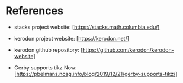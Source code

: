 # References

* stacks project website: [https://stacks.math.columbia.edu/]

* kerodon project website: [https://kerodon.net/]

* kerodon github repository: [https://github.com/kerodon/kerodon-website]

* Gerby supports tikz Now: [https://pbelmans.ncag.info/blog/2019/12/21/gerby-supports-tikz/]